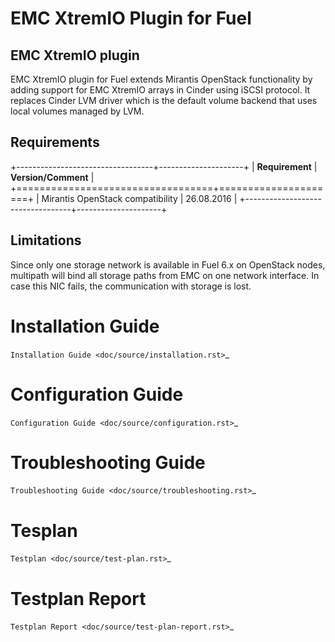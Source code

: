 EMC XtremIO Plugin for Fuel
===========================

EMC XtremIO plugin
------------------

EMC XtremIO plugin for Fuel extends Mirantis OpenStack functionality by adding
support for EMC XtremIO arrays in Cinder using iSCSI protocol. It replaces Cinder
LVM driver which is the default volume backend that uses local volumes
managed by LVM.

Requirements
------------

+----------------------------------+---------------------+
| **Requirement**                  | **Version/Comment** |
+==================================+=====================+
| Mirantis OpenStack compatibility | 26.08.2016          | 
+----------------------------------+---------------------+


Limitations
-----------

Since only one storage network is available in Fuel 6.x on OpenStack nodes,
multipath will bind all storage paths from EMC on one network interface.
In case this NIC fails, the communication with storage is lost.

Installation Guide
==================

`Installation Guide <doc/source/installation.rst>`_

Configuration Guide
===================

`Configuration Guide <doc/source/configuration.rst>`_

Troubleshooting Guide
=====================

`Troubleshooting Guide <doc/source/troubleshooting.rst>`_

Tesplan
=======

`Testplan <doc/source/test-plan.rst>`_

Testplan Report
===============

`Testplan Report <doc/source/test-plan-report.rst>`_


